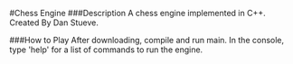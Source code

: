 #Chess Engine
###Description
A chess engine implemented in C++.
Created By Dan Stueve.

###How to Play
After downloading, compile and run main.
In the console, type 'help' for a list of commands
to run the engine.